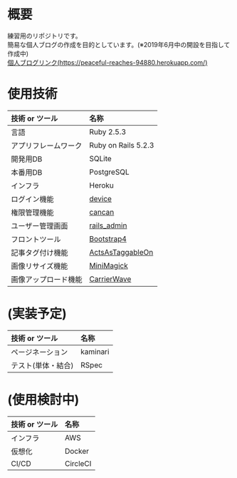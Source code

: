 # 概要
練習用のリポジトリです。  
簡易な個人ブログの作成を目的としています。(※2019年6月中の開設を目指して作成中)  
[個人ブログリンク(https://peaceful-reaches-94880.herokuapp.com/)](https://peaceful-reaches-94880.herokuapp.com/)  

# 使用技術
| 技術 or ツール | 名称 |
|:-------------|:-----|
| 言語 | Ruby 2.5.3 |
| アプリフレームワーク | Ruby on Rails 5.2.3 |
| 開発用DB | SQLite |
| 本番用DB | PostgreSQL |
| インフラ | Heroku |
| ログイン機能 | [device](https://github.com/plataformatec/devise) |
| 権限管理機能 | [cancan](https://github.com/ryanb/cancan) |
| ユーザー管理画面 | [rails_admin](https://github.com/sferik/rails_admin) |
| フロントツール | [Bootstrap4](https://github.com/twbs/bootstrap-rubygem) |
| 記事タグ付け機能 | [ActsAsTaggableOn](https://github.com/mbleigh/acts-as-taggable-on) |
| 画像リサイズ機能 | [MiniMagick](https://github.com/minimagick/minimagick) |
| 画像アップロード機能 | [CarrierWave](https://github.com/carrierwaveuploader/carrierwave) |

# (実装予定)
| 技術 or ツール | 名称 |
|:-------------|:-----|
| ページネーション | kaminari |
| テスト(単体・結合) | RSpec |

# (使用検討中)
| 技術 or ツール | 名称 |
|:-------------|:-----|
| インフラ | AWS |
| 仮想化 | Docker |
| CI/CD | CircleCI |
